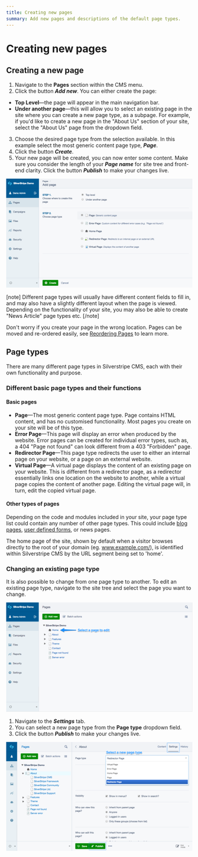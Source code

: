 ```yaml
---
title: Creating new pages
summary: Add new pages and descriptions of the default page types.
---
```


# Creating new pages

## Creating a new page

1. Navigate to the **Pages** section within the CMS menu.
2. Click the button ***Add new***. You can either create the page:
* **Top Level**—the page will appear in the main navigation bar.
* **Under another page**—this will allow you to select an existing page in the site where you can create a new page type, as a subpage.
For example, if you'd like to create a new page in the "About Us" section of your site, select the "About Us" page from the dropdown field.
3. Choose the desired page type from the selection available. In this example select the most generic content page type, ***Page***.
4. Click the button ***Create***.
5. Your new page will be created, you can now enter some content. Make sure you consider the length of your ***Page name*** for site tree and front-end clarity. Click the button ***Publish*** to make your changes live.

![Adding a page](../../_images/adding-a-page.png)

[note]
 Different page types will usually have different content fields to fill in, and may also have a slightly different layout when the page is viewed. Depending on the functionality of your site, you may also be able to create "News Article" page types etc.
[/note]

Don't worry if you create your page in the wrong location. Pages can be moved and re-ordered easily, see [Reordering Pages](reordering_pages/) to learn more.

## Page types

There are many different page types in Silverstripe CMS, each with their own functionality and purpose.

### Different basic page types and their functions

#### Basic pages

* **Page**—The most generic content page type. Page contains HTML content, and has no customised functionality. Most pages you create on your site will be of this type.
* **Error Page**—This page will display an error when produced by the website. Error pages can be created for individual error types, such as, a 404 "Page not found" can look different from a 403 "Forbidden" page.
* **Redirector Page**—This page type redirects the user to either an internal page on your website, or a page on an external website.
* **Virtual Page**—A virtual page displays the content of an existing page on your website. This is different from a redirector page, as a redirector essentially links one location on the website to another, while a virtual page copies the content of another page. Editing the virtual page will, in turn, edit the copied virtual page.

#### Other types of pages

Depending on the code and modules included in your site, your page type list could contain any number of other page types. This could include [blog pages](/optional_features/blogs), [user defined forms](/optional_features/forms), or news pages.

The home page of the site, shown by default when a visitor browses directly to the root of your domain (eg. www.example.com/), is identified within Silverstripe CMS by the URL segment being set to 'home'.

### Changing an existing page type

It is also possible to change from one page type to another. To edit an existing page type, navigate to the site tree and select the page you want to change.

![Choosing page type](../../_images/Choosing-A-Page.png)

1. Navigate to the ***Settings*** tab.
2. You can select a new page type from the **Page type** dropdown field.
3. Click the button ***Publish*** to make your changes live.

![Changing page type](../../_images/Changing-Page-Type.png)
